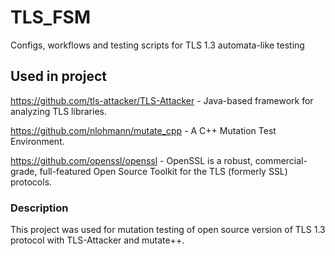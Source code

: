 # TLS_FSM

Configs, workflows and testing scripts for TLS 1.3 automata-like testing

## Used in project
https://github.com/tls-attacker/TLS-Attacker - Java-based framework for analyzing TLS libraries.

https://github.com/nlohmann/mutate_cpp - A C++ Mutation Test Environment.

https://github.com/openssl/openssl - OpenSSL is a robust, commercial-grade, full-featured Open Source Toolkit for the TLS (formerly SSL) protocols.

### Description
This project was used for mutation testing of open source version of TLS 1.3 protocol with TLS-Attacker and mutate++.
